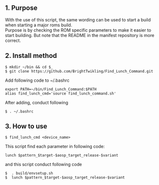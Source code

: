 ## 1.  Purpose
With the use of this script, the same wording can be used to start a build when starting a major roms build.<br>
Purpose is by checking the ROM specific parameters to make it easier to start building. But note that the README in the manifest repository is more correct.<br>

## 2.  Install method<br>
```
$ mkdir ~/bin && cd $_
$ git clone https://github.com/BrightTwikling/Find_Lunch_Command.git
```
Add following code to ~/.bashrc
```
export PATH=~/bin/Find_Lunch_Command:$PATH
alias find_lunch_cmd='source find_lunch_command.sh'
```
After adding, conduct following
```
$ . ~/.bashrc
```
## 3. How to use<br>
```
$ find_lunch_cmd <device_name>
```

This script find  each parameter in following code: <br>
```
lunch $pattern_$target-$aosp_target_release-$variant
```
and this script conduct following code<br>
```
$  . build/envsetup.sh
$  lunch $pattern_$target-$aosp_target_release-$variant
```
